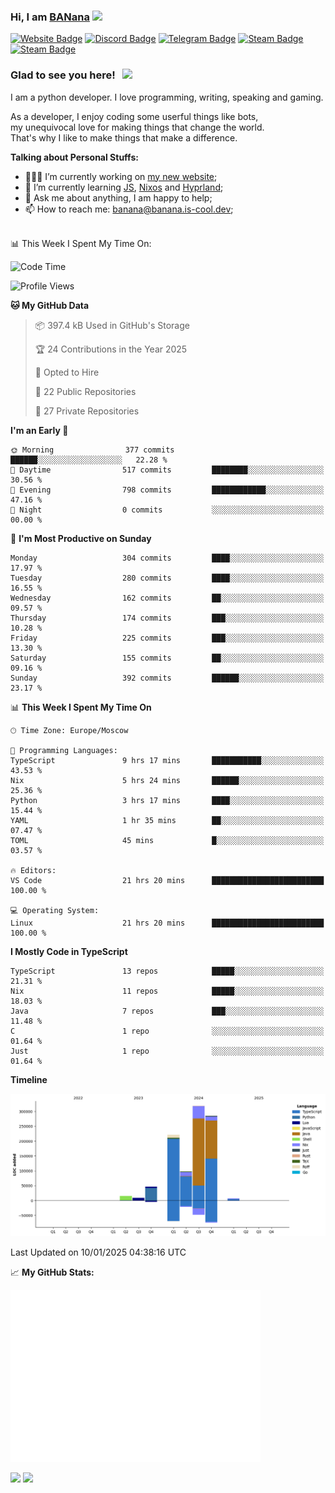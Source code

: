 ### Hi, I am <a href="https://banana.is-cool.dev" target="_blank">BANana</a> <img src="https://media.giphy.com/media/hvRJCLFzcasrR4ia7z/giphy.gif" width="25px">


[![Website Badge](https://img.shields.io/badge/Website-3b5998?style=for-the-badge&logo=google-chrome&logoColor=white)](https://banana.is-cool.dev)
[![Discord Badge](https://img.shields.io/badge/-Discord-424242?style=for-the-badge&logo=Discord&logoColor=white)](https://discord.gg/sQgHEERpqR)
[![Telegram Badge](https://img.shields.io/badge/-Telegram-0088cc?style=for-the-badge&logo=Telegram&logoColor=white)](https://t.me/BANanaD3V)
[![Steam Badge](https://img.shields.io/badge/-Steam-1b2838?style=for-the-badge&logo=Steam&logoColor=white)](https://steamcommunity.com/id/BANanaD3V/)
[![Steam Badge](https://img.shields.io/badge/-Reddit-ff6314?style=for-the-badge&logo=Reddit&logoColor=white)](https://www.reddit.com/user/BANanaD3V)

### Glad to see you here! &nbsp; ![](https://visitor-badge-reloaded.herokuapp.com/badge?page_id=BANanaD3V.BANanaD3V&style=for-the-badge)

I am a python developer. I love programming, writing, speaking and gaming.

As a developer, I enjoy coding some userful things like bots,
<br>my unequivocal love for making things that change the world. 
<br>That's why I like to make things that make a difference.
  

**Talking about Personal Stuffs:**

- 👨🏻‍💻 I’m currently working on [my new website](https://banana.is-cool.dev);
- 🚀 I’m currently learning [JS](https://js.org), [Nixos](https://nixos.org) and [Hyprland](https://hyprland.org);
- 💬 Ask me about anything, I am happy to help;
- 📫 How to reach me: banana@banana.is-cool.dev;

</br>
📊 This Week I Spent My Time On:

<!--START_SECTION:waka-->
![Code Time](http://img.shields.io/badge/Code%20Time-1%2C299%20hrs%2014%20mins-blue)

![Profile Views](http://img.shields.io/badge/Profile%20Views-16-blue)

**🐱 My GitHub Data** 

> 📦 397.4 kB Used in GitHub's Storage 
 > 
> 🏆 24 Contributions in the Year 2025
 > 
> 💼 Opted to Hire
 > 
> 📜 22 Public Repositories 
 > 
> 🔑 27 Private Repositories 
 > 
**I'm an Early 🐤** 

```text
🌞 Morning                377 commits         ██████░░░░░░░░░░░░░░░░░░░   22.28 % 
🌆 Daytime                517 commits         ████████░░░░░░░░░░░░░░░░░   30.56 % 
🌃 Evening                798 commits         ████████████░░░░░░░░░░░░░   47.16 % 
🌙 Night                  0 commits           ░░░░░░░░░░░░░░░░░░░░░░░░░   00.00 % 
```
📅 **I'm Most Productive on Sunday** 

```text
Monday                   304 commits         ████░░░░░░░░░░░░░░░░░░░░░   17.97 % 
Tuesday                  280 commits         ████░░░░░░░░░░░░░░░░░░░░░   16.55 % 
Wednesday                162 commits         ██░░░░░░░░░░░░░░░░░░░░░░░   09.57 % 
Thursday                 174 commits         ███░░░░░░░░░░░░░░░░░░░░░░   10.28 % 
Friday                   225 commits         ███░░░░░░░░░░░░░░░░░░░░░░   13.30 % 
Saturday                 155 commits         ██░░░░░░░░░░░░░░░░░░░░░░░   09.16 % 
Sunday                   392 commits         ██████░░░░░░░░░░░░░░░░░░░   23.17 % 
```


📊 **This Week I Spent My Time On** 

```text
🕑︎ Time Zone: Europe/Moscow

💬 Programming Languages: 
TypeScript               9 hrs 17 mins       ███████████░░░░░░░░░░░░░░   43.53 % 
Nix                      5 hrs 24 mins       ██████░░░░░░░░░░░░░░░░░░░   25.36 % 
Python                   3 hrs 17 mins       ████░░░░░░░░░░░░░░░░░░░░░   15.44 % 
YAML                     1 hr 35 mins        ██░░░░░░░░░░░░░░░░░░░░░░░   07.47 % 
TOML                     45 mins             █░░░░░░░░░░░░░░░░░░░░░░░░   03.57 % 

🔥 Editors: 
VS Code                  21 hrs 20 mins      █████████████████████████   100.00 % 

💻 Operating System: 
Linux                    21 hrs 20 mins      █████████████████████████   100.00 % 
```

**I Mostly Code in TypeScript** 

```text
TypeScript               13 repos            █████░░░░░░░░░░░░░░░░░░░░   21.31 % 
Nix                      11 repos            █████░░░░░░░░░░░░░░░░░░░░   18.03 % 
Java                     7 repos             ███░░░░░░░░░░░░░░░░░░░░░░   11.48 % 
C                        1 repo              ░░░░░░░░░░░░░░░░░░░░░░░░░   01.64 % 
Just                     1 repo              ░░░░░░░░░░░░░░░░░░░░░░░░░   01.64 % 
```



**Timeline**

![Lines of Code chart](https://raw.githubusercontent.com/BANanaD3V/BANanaD3V/master/assets/bar_graph.png)


 Last Updated on 10/01/2025 04:38:16 UTC
<!--END_SECTION:waka-->


📈 **My GitHub Stats:**

<img alt="" width="400" src="https://github.com/BANanaD3V/BANanaD3V/blob/master/metrics.plugin.isocalendar.fullyear.svg">

<p>
  <img height="180em" src="https://github-readme-stats.vercel.app/api?username=BANanaD3V&show_icons=true&hide_border=true&&count_private=true&include_all_commits=true&theme=dark"/>
  <img height="180em" src="https://github-readme-stats.vercel.app/api/top-langs/?username=BAnanaD3V&show_icons=true&hide_border=true&layout=compact&langs_count=10&theme=dark"/>
</p>




